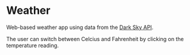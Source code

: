 # Weather

Web-based weather app using data from the [Dark Sky API](https://darksky.net/).

The user can switch between Celcius and Fahrenheit by clicking on the temperature reading.
